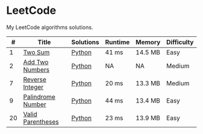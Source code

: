 # LeetCode

My LeetCode algorithms solutions.

|   # | Title | Solutions | Runtime | Memory | Difficulty |
| --- | ----- | --------- | ------- | ------ | ---------- |
|  1  | [Two Sum](https://leetcode.com/problems/two-sum/) | [Python](https://github.com/wajdi404/LeetCode/blob/main/Algorithm/Python/Two-Sum.py) | 41 ms | 14.5 MB |   Easy |
|  2  | [Add Two Numbers](https://leetcode.com/problems/add-two-numbers/) | [Python](#) | NA | NA | Medium |
|  7  | [Reverse Integer](https://leetcode.com/problems/reverse-integer/) | [Python](https://github.com/wajdi404/LeetCode/blob/main/Algorithm/Python/Reverse-Integer.py) | 20 ms | 13.3 MB | Medium |
|  9  | [Palindrome Number](https://leetcode.com/problems/palindrome-number/) | [Python](https://github.com/wajdi404/LeetCode/blob/main/Algorithm/Python/Palindrome-Number.py) | 44 ms | 13.4 MB | Easy |
|  20  | [Valid Parentheses](https://leetcode.com/problems/valid-parentheses/) | [Python](https://github.com/wajdi404/LeetCode/blob/main/Algorithm/Python/Valid-Parentheses.py) | 23 ms | 13.9 MB | Easy |

